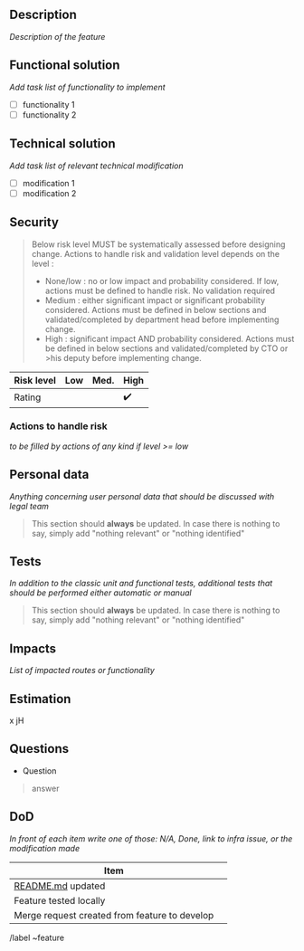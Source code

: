 ## Description
_Description of the feature_

## Functional solution
_Add task list of functionality to implement_
- [ ] functionality 1
- [ ] functionality 2

## Technical solution
_Add task list of relevant technical modification_
- [ ] modification 1
- [ ] modification 2

## Security
> Below risk level MUST be systematically assessed before designing change. Actions to handle risk and validation level depends on the level :
>- None/low : no or low impact and probability considered. If low, actions must be defined to handle risk. No validation required
>- Medium : either significant impact or significant probability considered. Actions must be defined in below sections and validated/completed by department head before implementing change.
>- High : significant impact AND probability considered. Actions must be defined in below sections and validated/completed by CTO or >his deputy before implementing change.

| Risk level | Low      | Med.   | High               |
|------------|----------|--------|--------------------|
| Rating     |          |        | :heavy_check_mark: |

### Actions to handle risk
_to be filled by actions of any kind if level >= low_

## Personal data
_Anything concerning user personal data that should be discussed with legal team_

> This section should **always** be updated. In case there is nothing to say, simply add "nothing relevant" or "nothing identified"

## Tests
_In addition to the classic unit and functional tests, additional tests that should be performed either automatic or manual_

> This section should **always** be updated. In case there is nothing to say, simply add "nothing relevant" or "nothing identified"

## Impacts
_List of impacted routes or functionality_

## Estimation
x jH

## Questions
- Question
> answer

## DoD
_In front of each item write one of those: N/A, Done, link to infra issue, or the modification made_

| Item                                           |     |
|------------------------------------------------|:---:|
| [README.md]() updated                          |     |
| Feature tested locally                         |     |
| Merge request created from feature to develop  |     |


/label ~feature
